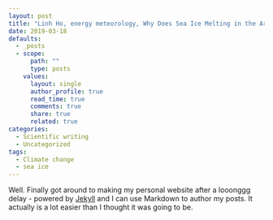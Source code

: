 ```yaml
---
layout: post
title: "Linh Ho, energy meteorology, Why Does Sea Ice Melting in the Arctic Attract more Attention?"
date: 2019-03-18
defaults:
  - _posts
  - scope:
      path: ""
      type: posts
    values:
      layout: single
      author_profile: true
      read_time: true
      comments: true
      share: true
      related: true
categories:
  - Scientific writing
  - Uncategorized
tags:
  - Climate change
  - sea ice
---
```


Well. Finally got around to making my personal website after a looonggg delay - powered by [Jekyll](http://jekyllrb.com) and I can use Markdown to author my posts. It actually is a lot easier than I thought it was going to be.
